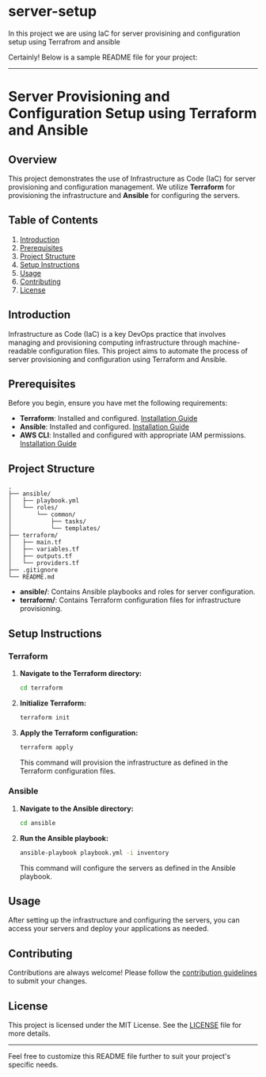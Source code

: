 # server-setup
In this project we are using IaC for server provisining and configuration setup using Terrafrom and ansible 

Certainly! Below is a sample README file for your project:

---

# Server Provisioning and Configuration Setup using Terraform and Ansible

## Overview

This project demonstrates the use of Infrastructure as Code (IaC) for server provisioning and configuration management. We utilize **Terraform** for provisioning the infrastructure and **Ansible** for configuring the servers.

## Table of Contents

1. [Introduction](#introduction)
2. [Prerequisites](#prerequisites)
3. [Project Structure](#project-structure)
4. [Setup Instructions](#setup-instructions)
5. [Usage](#usage)
6. [Contributing](#contributing)
7. [License](#license)

## Introduction

Infrastructure as Code (IaC) is a key DevOps practice that involves managing and provisioning computing infrastructure through machine-readable configuration files. This project aims to automate the process of server provisioning and configuration using Terraform and Ansible.

## Prerequisites

Before you begin, ensure you have met the following requirements:

- **Terraform**: Installed and configured. [Installation Guide](https://learn.hashicorp.com/tutorials/terraform/install-cli)
- **Ansible**: Installed and configured. [Installation Guide](https://docs.ansible.com/ansible/latest/installation_guide/intro_installation.html)
- **AWS CLI**: Installed and configured with appropriate IAM permissions. [Installation Guide](https://docs.aws.amazon.com/cli/latest/userguide/install-cliv2.html)

## Project Structure

```
.
├── ansible/
│   ├── playbook.yml
│   └── roles/
│       └── common/
│           ├── tasks/
│           └── templates/
├── terraform/
│   ├── main.tf
│   ├── variables.tf
│   ├── outputs.tf
│   └── providers.tf
├── .gitignore
└── README.md
```

- **ansible/**: Contains Ansible playbooks and roles for server configuration.
- **terraform/**: Contains Terraform configuration files for infrastructure provisioning.

## Setup Instructions

### Terraform

1. **Navigate to the Terraform directory:**

   ```sh
   cd terraform
   ```

2. **Initialize Terraform:**

   ```sh
   terraform init
   ```

3. **Apply the Terraform configuration:**

   ```sh
   terraform apply
   ```

   This command will provision the infrastructure as defined in the Terraform configuration files.

### Ansible

1. **Navigate to the Ansible directory:**

   ```sh
   cd ansible
   ```

2. **Run the Ansible playbook:**

   ```sh
   ansible-playbook playbook.yml -i inventory
   ```

   This command will configure the servers as defined in the Ansible playbook.

## Usage

After setting up the infrastructure and configuring the servers, you can access your servers and deploy your applications as needed.

## Contributing

Contributions are always welcome! Please follow the [contribution guidelines](CONTRIBUTING.md) to submit your changes.

## License

This project is licensed under the MIT License. See the [LICENSE](LICENSE) file for more details.

---

Feel free to customize this README file further to suit your project's specific needs.
